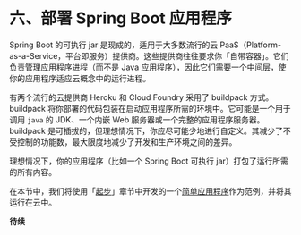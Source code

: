 <a id="deployment"></a>

# 六、部署 Spring Boot 应用程序

Spring Boot 的可执行 jar 是现成的，适用于大多数流行的云 PaaS（Platform-as-a-Service，平台即服务）提供商。这些提供商往往要求你「自带容器」。它们负责管理应用程序进程（而不是 Java 应用程序），因此它们需要一个中间层，使你的应用程序适应云概念中的运行进程。

有两个流行的云提供商 Heroku 和 Cloud Foundry 采用了 buildpack 方式。buildpack 将你部署的代码包装在启动应用程序所需的环境中。它可能是一个用于调用 `java` 的 JDK、一个内嵌 Web 服务器或一个完整的应用程序服务器。buildpack 是可插拔的，但理想情况下，你应尽可能少地进行自定义。其减少了不受控制的功能数，最大限度地减少了开发和生产环境之间的差异。

理想情况下，你的应用程序（比如一个 Spring Boot 可执行 jar）打包了运行所需的所有内容。

在本节中，我们将使用「[起步](getting-started.md)」章节中开发的一个[简单应用程序](getting-started.md#getting-started-first-application)作为范例，并将其运行在云中。

**待续**



